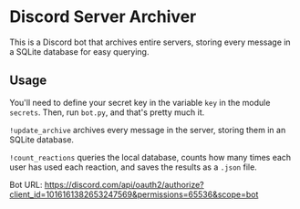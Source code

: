 # Discord Server Archiver

This is a Discord bot that archives entire servers, storing every message in a SQLite database for easy querying.

## Usage

You'll need to define your secret key in the variable `key` in the module `secrets`. Then, run `bot.py`, and that's
pretty much it.

`!update_archive` archives every message in the server, storing them in an SQLite database.

`!count_reactions` queries the local database, counts how many times each user has used each reaction, and saves the results as a `.json` file.

Bot URL: https://discord.com/api/oauth2/authorize?client_id=1016161382653247569&permissions=65536&scope=bot